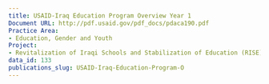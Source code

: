 ```yaml
---
title: USAID-Iraq Education Program Overview Year 1
Document URL: http://pdf.usaid.gov/pdf_docs/pdaca190.pdf
Practice Area:
- Education, Gender and Youth
Project:
- Revitalization of Iraqi Schools and Stabilization of Education (RISE) Project
data_id: 133
publications_slug: USAID-Iraq-Education-Program-O
---
```


